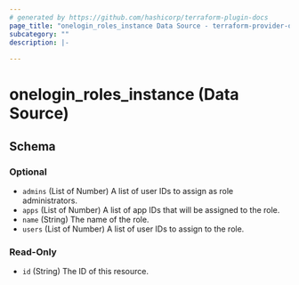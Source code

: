 ```yaml
---
# generated by https://github.com/hashicorp/terraform-plugin-docs
page_title: "onelogin_roles_instance Data Source - terraform-provider-onelogin"
subcategory: ""
description: |-
  
---
```


# onelogin_roles_instance (Data Source)





<!-- schema generated by tfplugindocs -->
## Schema

### Optional

- `admins` (List of Number) A list of user IDs to assign as role administrators.
- `apps` (List of Number) A list of app IDs that will be assigned to the role.
- `name` (String) The name of the role.
- `users` (List of Number) A list of user IDs to assign to the role.

### Read-Only

- `id` (String) The ID of this resource.


